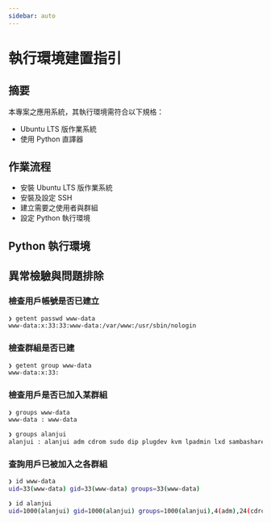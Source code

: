 ```yaml
---
sidebar: auto
---
```


<!-- markdownlint-disable MD024 MD043 -->

# 執行環境建置指引

## 摘要

本專案之應用系統，其執行環境需符合以下規格：

- Ubuntu LTS 版作業系統
- 使用 Python 直譯器

## 作業流程

- 安裝 Ubuntu LTS 版作業系統
- 安裝及設定 SSH
- 建立需要之使用者與群組
- 設定 Python 執行環境

## Python 執行環境

## 異常檢驗與問題排除

### 檢查用戶帳號是否已建立

```sh
❯ getent passwd www-data
www-data:x:33:33:www-data:/var/www:/usr/sbin/nologin
```

### 檢查群組是否已建

```sh
❯ getent group www-data
www-data:x:33:
```

### 檢查用戶是否已加入某群組

```sh
❯ groups www-data
www-data : www-data

❯ groups alanjui
alanjui : alanjui adm cdrom sudo dip plugdev kvm lpadmin lxd sambashare libvirt

```

### 查詢用戶已被加入之各群組

```sh
❯ id www-data
uid=33(www-data) gid=33(www-data) groups=33(www-data)

❯ id alanjui
uid=1000(alanjui) gid=1000(alanjui) groups=1000(alanjui),4(adm),24(cdrom),27(sudo),30(dip),46(plugdev),109(kvm),122(lpadmin),134(lxd),135(sambashare),138(libvirt)
```
